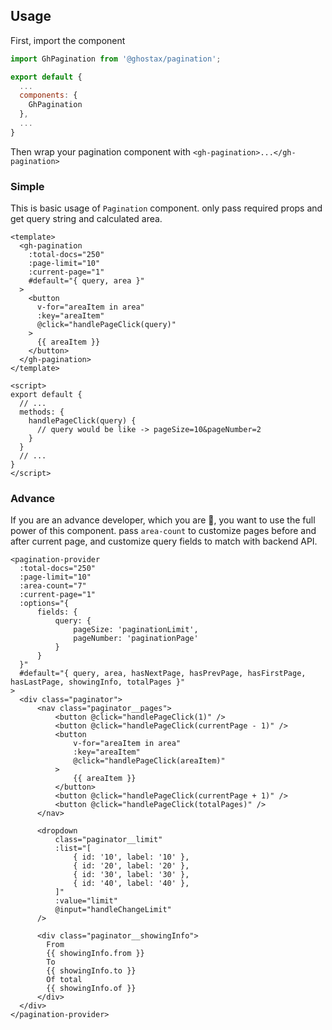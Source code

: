 ## Usage

First, import the component

```javascript
import GhPagination from '@ghostax/pagination';

export default {
  ...
  components: {
    GhPagination
  },
  ...
}
```

Then wrap your pagination component with `<gh-pagination>...</gh-pagination>`

### Simple

This is basic usage of `Pagination` component. only pass required props and get query string and calculated area.

```vue
<template>
  <gh-pagination
    :total-docs="250"
    :page-limit="10"
    :current-page="1"
    #default="{ query, area }"
  >
    <button
      v-for="areaItem in area"
      :key="areaItem"
      @click="handlePageClick(query)"
    >
      {{ areaItem }}
    </button>
  </gh-pagination>
</template>

<script>
export default {
  // ...
  methods: {
    handlePageClick(query) {
      // query would be like -> pageSize=10&pageNumber=2
    }
  }
  // ...
}
</script>
```

### Advance

If you are an advance developer, which you are 🤘, you want to use the full power of this component. pass `area-count` to customize pages before and after current page, and customize query fields to match with backend API.

```vue
<pagination-provider
  :total-docs="250"
  :page-limit="10"
  :area-count="7"
  :current-page="1"
  :options="{
      fields: {
          query: {
              pageSize: 'paginationLimit',
              pageNumber: 'paginationPage'
          }
      }
  }"
  #default="{ query, area, hasNextPage, hasPrevPage, hasFirstPage, hasLastPage, showingInfo, totalPages }"
>
  <div class="paginator">
      <nav class="paginator__pages">
          <button @click="handlePageClick(1)" />
          <button @click="handlePageClick(currentPage - 1)" />
          <button
              v-for="areaItem in area"
              :key="areaItem"
              @click="handlePageClick(areaItem)"
          >
              {{ areaItem }}
          </button>
          <button @click="handlePageClick(currentPage + 1)" />
          <button @click="handlePageClick(totalPages)" />
      </nav>

      <dropdown
          class="paginator__limit"
          :list="[
              { id: '10', label: '10' },
              { id: '20', label: '20' },
              { id: '30', label: '30' },
              { id: '40', label: '40' },
          ]"
          :value="limit"
          @input="handleChangeLimit"
      />

      <div class="paginator__showingInfo">
        From
        {{ showingInfo.from }}
        To
        {{ showingInfo.to }}
        Of total
        {{ showingInfo.of }}
      </div>
  </div>
</pagination-provider>
```
